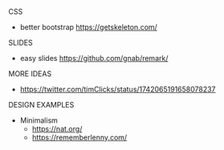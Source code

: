 CSS

- better bootstrap https://getskeleton.com/

SLIDES
  
- easy slides https://github.com/gnab/remark/

MORE IDEAS

- https://twitter.com/timClicks/status/1742065191658078237

DESIGN EXAMPLES

- Minimalism
  - https://nat.org/
  - https://rememberlenny.com/
